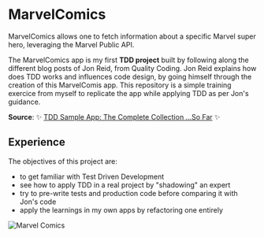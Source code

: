 # MarvelComics
MarvelComics allows one to fetch information about a specific Marvel super hero, leveraging the Marvel Public API.

The MarvelComics app is my first **TDD project** built by following along the different blog posts of Jon Reid, from Quality Coding.
Jon Reid explains how does TDD works and influences code design, by going himself through the creation of this MarvelComis app.
This repository is a simple training exercice from myself to replicate the app while applying TDD as per Jon's guidance.

**Source**: :sparkles: [TDD Sample App: The Complete Collection ...So Far][1] :sparkles:

## Experience
The objectives of this project are:
- to get familiar with Test Driven Development
- see how to apply TDD in a real project by "shadowing" an expert
- try to pre-write tests and production code before comparing it with Jon's code
- apply the learnings in my own apps by refactoring one entirely

![Marvel Comics](http://media.comicbook.com/uploads1/2015/06/marvel-140523.jpg)

[1]: https://qualitycoding.org/tdd-sample-archives/

